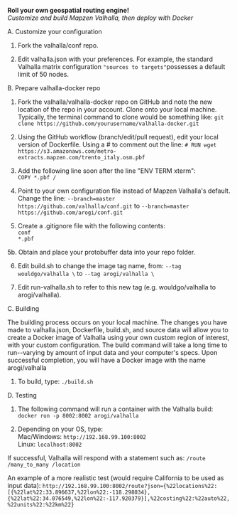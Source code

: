 <b>Roll your own geospatial routing engine!</b>  
<i>Customize and build Mapzen Valhalla, then deploy with Docker</i>  

A. Customize your configuration

1. Fork the valhalla/conf repo.

2. Edit valhalla.json with your preferences. For example, the standard Valhalla matrix configuration `"sources to targets"`possesses a default limit of 50 nodes.

B. Prepare valhalla-docker repo

1. Fork the valhalla/valhalla-docker repo on GitHub and note the new location of the repo in your account. Clone onto your local machine. Typically, the terminal command to clone would be something like: `git clone https://github.com/yourusername/valhalla-docker.git`

2. Using the GitHub workflow (branch/edit/pull request), edit your local version of Dockerfile. Using a # to comment out the line:
`# RUN wget https://s3.amazonaws.com/metro-extracts.mapzen.com/trento_italy.osm.pbf`

3. Add the following line soon after the line "ENV TERM xterm":  
`COPY *.pbf /`

4. Point to your own configuration file instead of Mapzen Valhalla's default. Change the line:
    `--branch=master https://github.com/valhalla/conf.git`
	to
    `--branch=master https://github.com/arogi/conf.git`

5. Create a .gitignore file with the following contents:  
`conf`<br />
`*.pbf`

5b. Obtain and place your protobuffer data into your repo folder.

6. Edit build.sh to change the image tag name, from:
  `--tag wouldgo/valhalla \`
	to
  `--tag arogi/valhalla \`

7. Edit run-valhalla.sh to refer to this new tag (e.g. wouldgo/valhalla to arogi/valhalla).

C. Building

The building process occurs on your local machine. The changes you have made to valhalla.json, Dockerfile, build.sh, and source data will allow you to create a Docker image of Valhalla using your own custom region of interest, with your custom configuration.
The build command will take a long time to run--varying by amount of input data and your computer's specs. Upon successful completion, you will have a Docker image with the name arogi/valhalla

1. To build, type:
`./build.sh`


D. Testing

1. The following command will run a container with the Valhalla build:
`docker run -p 8002:8002 arogi/valhalla`

2. Depending on your OS, type:  
Mac/Windows: `http://192.168.99.100:8002`  
Linux: `localhost:8002`

If successful, Valhalla will respond with a statement such as: `/route /many_to_many /location`

An example of a more realistic test (would require California to be used as input data):
`http://192.168.99.100:8002/route?json={%22locations%22:[{%22lat%22:33.896637,%22lon%22:-118.298034},{%22lat%22:34.076549,%22lon%22:-117.920379}],%22costing%22:%22auto%22,%22units%22:%22km%22}`
